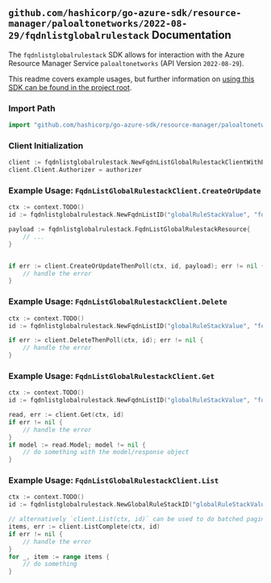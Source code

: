 
## `github.com/hashicorp/go-azure-sdk/resource-manager/paloaltonetworks/2022-08-29/fqdnlistglobalrulestack` Documentation

The `fqdnlistglobalrulestack` SDK allows for interaction with the Azure Resource Manager Service `paloaltonetworks` (API Version `2022-08-29`).

This readme covers example usages, but further information on [using this SDK can be found in the project root](https://github.com/hashicorp/go-azure-sdk/tree/main/docs).

### Import Path

```go
import "github.com/hashicorp/go-azure-sdk/resource-manager/paloaltonetworks/2022-08-29/fqdnlistglobalrulestack"
```


### Client Initialization

```go
client := fqdnlistglobalrulestack.NewFqdnListGlobalRulestackClientWithBaseURI("https://management.azure.com")
client.Client.Authorizer = authorizer
```


### Example Usage: `FqdnListGlobalRulestackClient.CreateOrUpdate`

```go
ctx := context.TODO()
id := fqdnlistglobalrulestack.NewFqdnListID("globalRuleStackValue", "fqdnListValue")

payload := fqdnlistglobalrulestack.FqdnListGlobalRulestackResource{
	// ...
}


if err := client.CreateOrUpdateThenPoll(ctx, id, payload); err != nil {
	// handle the error
}
```


### Example Usage: `FqdnListGlobalRulestackClient.Delete`

```go
ctx := context.TODO()
id := fqdnlistglobalrulestack.NewFqdnListID("globalRuleStackValue", "fqdnListValue")

if err := client.DeleteThenPoll(ctx, id); err != nil {
	// handle the error
}
```


### Example Usage: `FqdnListGlobalRulestackClient.Get`

```go
ctx := context.TODO()
id := fqdnlistglobalrulestack.NewFqdnListID("globalRuleStackValue", "fqdnListValue")

read, err := client.Get(ctx, id)
if err != nil {
	// handle the error
}
if model := read.Model; model != nil {
	// do something with the model/response object
}
```


### Example Usage: `FqdnListGlobalRulestackClient.List`

```go
ctx := context.TODO()
id := fqdnlistglobalrulestack.NewGlobalRuleStackID("globalRuleStackValue")

// alternatively `client.List(ctx, id)` can be used to do batched pagination
items, err := client.ListComplete(ctx, id)
if err != nil {
	// handle the error
}
for _, item := range items {
	// do something
}
```
